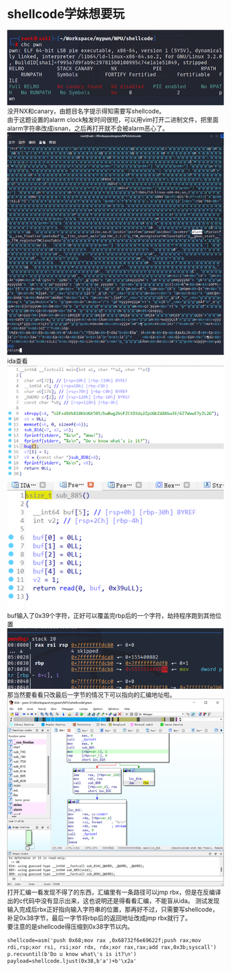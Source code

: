# shellcode学妹想要玩  
![](./pics/chc.png)  
没开NX和canary，由题目名字提示得知需要写shellcode。  
由于这题设置的alarm clock触发时间很短，可以用vim打开二进制文件，把里面alarm字符串改成isnan，之后再打开就不会被alarm恶心了。  
![](./pics/remove_alarm.png)  
ida查看  
![](./pics/ida1.png)  
![](./pics/ida2.png)  
buf输入了0x39个字符，正好可以覆盖完rbp后的一个字符，劫持程序跑到其他位置    
![](./pics/stack.png)  
那当然要看看只改最后一字节的情况下可以指向的汇编地址啦。  
![](./pics/pic.png)
打开汇编一看发现不得了的东西，汇编里有一条路径可以jmp rbx，但是在反编译出的c代码中没有显示出来，这也说明还是得看看汇编，不能盲从ida。 
测试发现输入完成后rbx正好指向输入字符串的位置，那再好不过，只需要写shellcode，补足0x38字节，最后一字节将rbp后的返回地址改成jmp rbx就行了。  
要注意的是shellcode得压缩到0x38字节以内。  
```
shellcode=asm('push 0x68;mov rax ,0x68732f6e69622f;push rax;mov rdi,rsp;xor rsi, rsi;xor rdx, rdx;xor rax,rax;add rax,0x3b;syscall')
p.recvuntil(b'Do u know what\'s is it?\n')
payload=shellcode.ljust(0x38,b'a')+b'\x2a'
```
